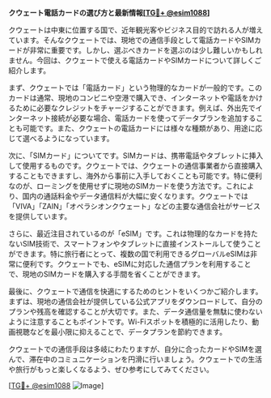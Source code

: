 **クウェート電話カードの選び方と最新情報[[TG💪+ @esim1088](https://t.me/s/esim1088)]**

クウェートは中東に位置する国で、近年観光客やビジネス目的で訪れる人が増えています。そんなクウェートでは、現地での通信手段として電話カードやSIMカードが非常に重要です。しかし、選ぶべきカードを選ぶのは少し難しいかもしれません。今回は、クウェートで使える電話カードやSIMカードについて詳しくご紹介します。

まず、クウェートでは「電話カード」という物理的なカードが一般的です。このカードは通常、現地のコンビニや空港で購入でき、インターネットや電話をかけるために必要なクレジットをチャージすることができます。例えば、外出先でインターネット接続が必要な場合、電話カードを使ってデータプランを追加することも可能です。また、クウェートの電話カードには様々な種類があり、用途に応じて選べるようになっています。

次に、「SIMカード」についてです。SIMカードは、携帯電話やタブレットに挿入して使用するものです。クウェートでは、クウェートの通信事業者から直接購入することもできますし、海外から事前に入手しておくことも可能です。特に便利なのが、ローミングを使用せずに現地のSIMカードを使う方法です。これにより、国内の通話料金やデータ通信料が大幅に安くなります。クウェートでは「VIVA」「ZAIN」「オペラシオンクウェート」などの主要な通信会社がサービスを提供しています。

さらに、最近注目されているのが「eSIM」です。これは物理的なカードを持たないSIM技術で、スマートフォンやタブレットに直接インストールして使うことができます。特に旅行者にとって、複数の国で利用できるグローバルeSIMは非常に便利です。クウェートでも、eSIMに対応した通信プランを利用することで、現地のSIMカードを購入する手間を省くことができます。

最後に、クウェートで通信を快適にするためのヒントをいくつかご紹介します。まずは、現地の通信会社が提供している公式アプリをダウンロードして、自分のプランや残高を確認することが大切です。また、データ通信量を無駄に使わないように注意することもポイントです。Wi-Fiスポットを積極的に活用したり、動画視聴などを最小限に抑えることで、データプランを節約できます。

クウェートでの通信手段は多岐にわたりますが、自分に合ったカードやSIMを選んで、滞在中のコミュニケーションを円滑に行いましょう。クウェートでの生活や旅行がもっと楽しくなるよう、ぜひ参考にしてみてください。

[[TG💪+ @esim1088](https://t.me/s/esim1088) ![Image](https://i.postimg.cc/Y0z9fWf4/image.png)]